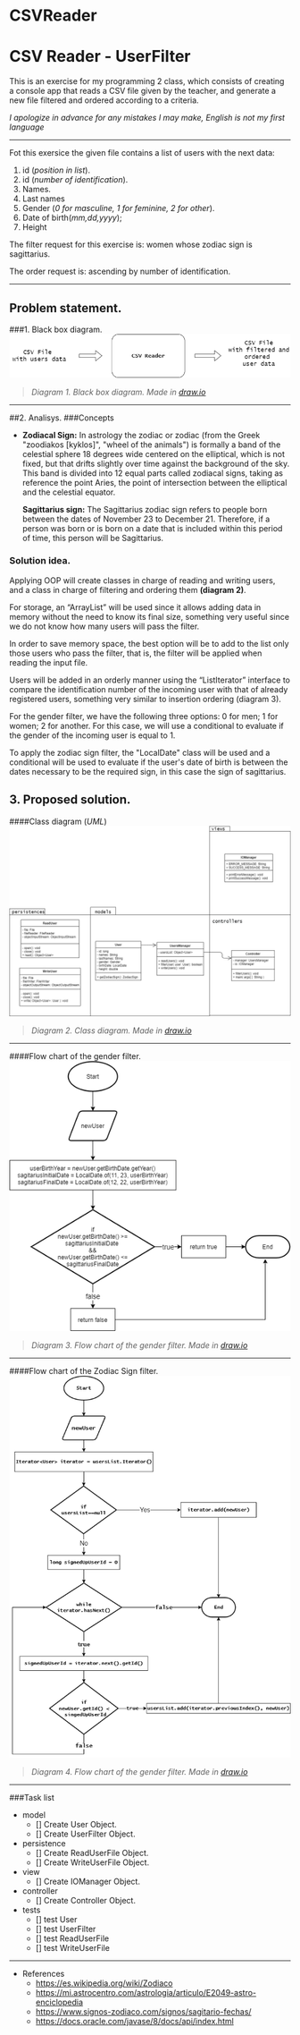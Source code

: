 # CSVReader

# CSV Reader - UserFilter

This is an exercise for my programming 2 class, which consists of creating a console app that reads a CSV file given by the teacher,
and generate a new file filtered and ordered according to a criteria.

*I apologize in advance for any mistakes I may make, English is not my first language*

------------------------------------------------------------------------------

Fot this exersice the given file contains a list of users with the next data:

1. id (*position in list*).
2. id (*number of identification*).
3. Names.
4. Last names
5. Gender (*0 for masculine, 1 for feminine, 2 for other*).
6. Date of birth(_mm,dd,yyyy_);
7. Height

The filter request for this exercise is: women whose zodiac sign is sagittarius.

The order request is: ascending by number of identification.

---
## Problem statement.
###1. Black box diagram.
![](Diagrams/CSVReader_BlackBox.png)
> *Diagram 1. Black box diagram. Made in [draw.io](http://draw.io/)*
---
##2. Analisys.
###Concepts
* **Zodiacal Sign:** In astrology the zodiac or zodiac (from the Greek "zoodiakos [kyklos]", "wheel of the animals") is formally a band of the celestial sphere 18 degrees wide centered on the elliptical, which is not fixed, but that drifts slightly over time against the background of the sky. This band is divided into 12 equal parts called zodiacal signs, taking as reference the point Aries, the point of intersection between the elliptical and the celestial equator.

	**Sagittarius sign:** The Sagittarius zodiac sign refers to people born between the dates of November 23 to December 21. Therefore, if a person was born or is born on a date that is included within this period of time, this person will be Sagittarius.



### Solution idea.
Applying OOP will create classes in charge of reading and writing users, and a class in charge of filtering and ordering them **(diagram 2)**.

For storage, an “ArrayList” will be used since it allows adding data in memory without the need to know its final size, something very useful since we do not know how many users will pass the filter. 

In order to save memory space, the best option will be to add to the list only those users who pass the filter, that is, the filter will be applied when reading the input file.

Users will be added in an orderly manner using the “ListIterator” interface to compare the identification number of the incoming user with that of already registered users, something very similar to insertion ordering (diagram 3).

For the gender filter, we have the following three options: 0 for men; 1 for women; 2 for another. For this case, we will use a conditional to evaluate if the gender of the incoming user is equal to 1.
	
To apply the zodiac sign filter, the "LocalDate" class will be used and a conditional will be used to evaluate if the user's date of birth is between the dates necessary to be the required sign, in this case the sign of sagittarius.


## 3. Proposed solution. 

####Class diagram (*UML*)
![](Diagrams/CSVReader_UML.png)
> *Diagram 2. Class diagram. Made in [draw.io](http://draw.io/)*
---

####Flow chart of the gender filter.
![](Diagrams/FilterUsers_FlowChart.png)
> *Diagram 3. Flow chart of the gender filter. Made in [draw.io](http://draw.io/)*
---
####Flow chart of the Zodiac Sign filter.
![](Diagrams/InsertionSort_FlowChart.png)
> *Diagram 4. Flow chart of the gender filter. Made in [draw.io](http://draw.io/)*
---

###Task list
+ model
  - [] Create User Object.	
  - [] Create UserFilter Object.
+ persistence
	- [] Create ReadUserFile Object.
	- [] Create WriteUserFile Object.
+ view
	- [] Create IOManager Object.
+ controller
	- [] Create Controller Object.
+ tests
	- [] test User
	- [] test UserFilter
	- [] test ReadUserFile
	- [] test WriteUserFile
	
---
+ References
	* https://es.wikipedia.org/wiki/Zodiaco
	* https://mi.astrocentro.com/astrologia/articulo/E2049-astro-enciclopedia
	* https://www.signos-zodiaco.com/signos/sagitario-fechas/
	* https://docs.oracle.com/javase/8/docs/api/index.html